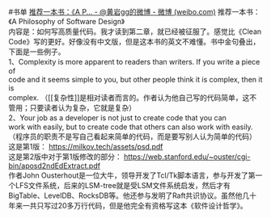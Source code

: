 #书单 
[推荐一本书：《A P... - @黄岩gg的微博 - 微博 (weibo.com)](https://weibo.com/1659957501/LfyHj1Uhu?pagetype=fav)
推荐一本书：《A Philosophy of Software Design》  
内容是：如何写高质量代码。我才读到第二章，就已经被征服了。感觉比《Clean Code》写的更好。好像没有中文版，但是这本书的英文不难懂。书中金句叠出，下面是一些例子。  
1、Complexity is more apparent to readers than writers. If you write a piece of  
code and it seems simple to you, but other people think it is complex, then it is  
complex. （[[复杂性]]是相对读者而言的。作者认为他自己写的代码简单，这不管用；只要读者认为复杂，它就是复杂）  
2、Your job as a developer is not just to create code that you can  
work with easily, but to create code that others can also work with easily. （程序员的职责不是写自己看起来简单的代码，而是要写别人认为简单的代码）  
这是第1版： https://milkov.tech/assets/psd.pdf  
这是第2版中对于第1版修改的部分： https://web.stanford.edu/~ouster/cgi-bin/aposd2ndEdExtract.pdf  
作者John Ousterhout是一位大牛，领导开发了Tcl/Tk脚本语言，参与开发了第一个LFS文件系统，后来的LSM-tree就是受LSM文件系统启发，然后才有BigTable、LevelDB、RocksDB等。他还参与发明了Raft共识协议。虽然他几十年来一共只写过20多万行代码，但是他完全有资格写这本《软件设计哲学》。